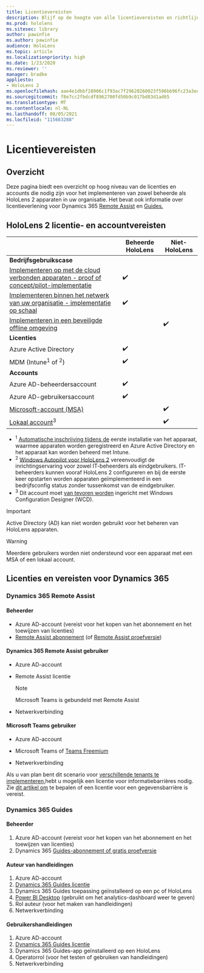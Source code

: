 ```yaml
---
title: Licentievereisten
description: Blijf op de hoogte van alle licentievereisten en richtlijnen die u nodig hebt voor het beheer van mobiele apparaten, HoloLens en Remote Assist.
ms.prod: hololens
ms.sitesec: library
author: pawinfie
ms.author: pawinfie
audience: HoloLens
ms.topic: article
ms.localizationpriority: high
ms.date: 1/23/2020
ms.reviewer: ''
manager: bradke
appliesto:
- HoloLens 2
ms.openlocfilehash: aae4e1dbbf28906c1f93ac7f29620260023f596bb96fc23a3ee78442e70585fa
ms.sourcegitcommit: f8e7cc2fbdcdf8962700fd50b9c017bd83d1ad65
ms.translationtype: MT
ms.contentlocale: nl-NL
ms.lasthandoff: 08/05/2021
ms.locfileid: "115663288"
---
```

# <a name="license-requirements"></a>Licentievereisten

## <a name="overview"></a>Overzicht
Deze pagina biedt een overzicht op hoog niveau van de licenties en accounts die nodig zijn voor het implementeren van zowel beheerde als HoloLens 2 apparaten in uw organisatie. Het bevat ook informatie over licentieverlening voor Dynamics 365 [Remote Assist](#dynamics-365-remote-assist) en [Guides.](#dynamics-365-guides)

## <a name="hololens-2-license-and-account-requirements"></a>HoloLens 2 licentie- en accountvereisten

 
|       &nbsp;      | Beheerde HoloLens | Niet-HoloLens |
|-------------------|-----------------|---------------------|
| **Bedrijfsgebruikscase** | | |
| [Implementeren op met de cloud verbonden apparaten - proof of concept/pilot-implementatie](hololens-requirements.md#scenario-a-deploy-to-cloud-connected-devices)  | ✔️| |
| [Implementeren binnen het netwerk van uw organisatie - implementatie op schaal](hololens-requirements.md#scenario-b-deploy-inside-your-organizations-network) | ✔️| |
| [Implementeren in een beveiligde offline omgeving](hololens-requirements.md#scenario-c-deploy-in-secure-offline-environment) | | ✔️ |
| **Licenties** | | |
| Azure Active Directory | ✔️ | |
| MDM (Intune<sup>1</sup> of <sup>2</sup>) | ✔️  | |
| **Accounts** |  | |
| Azure AD-beheerdersaccount | ✔️ |  |
| Azure AD-gebruikersaccount | ✔️ | |
| [Microsoft-account (MSA)](/windows/security/identity-protection/access-control/microsoft-accounts)| | ✔️ |
| [Lokaal account](/windows/security/identity-protection/access-control/local-accounts)<sup>3</sup> | | ✔️ |
- <sup>1</sup> [Automatische inschrijving tijdens de](/mem/intune/enrollment/windows-enroll#enable-windows-10-automatic-enrollment) eerste installatie van het apparaat, waarmee apparaten worden geregistreerd en Azure Active Directory en het apparaat kan worden beheerd met Intune.
- <sup>2</sup> [Windows Autopilot voor HoloLens 2](hololens2-autopilot.md) vereenvoudigt de inrichtingservaring voor zowel IT-beheerders als eindgebruikers. IT-beheerders kunnen vooraf HoloLens 2 configureren en bij de eerste keer opstarten worden apparaten geïmplementeerd in een bedrijfsconfig status zonder tussenkomst van de eindgebruiker.
- <sup>3</sup> Dit account moet [van tevoren worden](hololens-provisioning.md#provisioning-package-hololens-wizard) ingericht met Windows Configuration Designer (WCD).

> [!IMPORTANT]
> Active Directory (AD) kan niet worden gebruikt voor het beheren van HoloLens apparaten.
 
> [!WARNING]
> Meerdere gebruikers worden niet ondersteund voor een apparaat met een MSA of een lokaal account.

## <a name="dynamics-365-licensing-and-requirements"></a>Licenties en vereisten voor Dynamics 365

### <a name="dynamics-365-remote-assist"></a>Dynamics 365 Remote Assist 

#### <a name="admin"></a>Beheerder

- Azure AD-account (vereist voor het kopen van het abonnement en het toewijzen van licenties)
- [Remote Assist abonnement](/dynamics365/mixed-reality/remote-assist/buy-and-deploy-remote-assist) (of [Remote Assist proefversie](/dynamics365/mixed-reality/remote-assist/try-remote-assist))
    
#### <a name="dynamics-365-remote-assist-user"></a>Dynamics 365 Remote Assist gebruiker

- Azure AD-account

- Remote Assist licentie 

  > [!NOTE]
  > Microsoft Teams is gebundeld met Remote Assist

- Netwerkverbinding

#### <a name="microsoft-teams-user"></a>Microsoft Teams gebruiker

- Azure AD-account

- Microsoft Teams of [Teams Freemium](https://products.office.com/microsoft-teams/free)

- Netwerkverbinding

Als u van plan bent dit scenario voor [verschillende tenants te implementeren,](/dynamics365/mixed-reality/remote-assist/cross-tenant-overview#scenario-2-leasing-services-to-other-tenants)hebt u mogelijk een licentie voor informatiebarrières nodig. Zie [dit artikel om](/dynamics365/mixed-reality/remote-assist/cross-tenant-licensing-implementation#step-1-determine-if-information-barriers-are-necessary) te bepalen of een licentie voor een gegevensbarrière is vereist.

### <a name="dynamics-365-guides"></a>Dynamics 365 Guides 

#### <a name="admin"></a>Beheerder

1. Azure AD-account (vereist voor het kopen van het abonnement en het toewijzen van licenties)
2. Dynamics 365 [Guides-abonnement of gratis proefversie](/dynamics365/mixed-reality/guides/setup-step-one)

#### <a name="guides-author"></a>Auteur van handleidingen

1. Azure AD-account
1. [Dynamics 365 Guides licentie](/dynamics365/mixed-reality/guides/requirements)
1. Dynamics 365 Guides toepassing geïnstalleerd op een pc of HoloLens
1. [Power BI Desktop](https://powerbi.microsoft.com/desktop/) (gebruikt om het analytics-dashboard weer te geven)
1. Rol auteur (voor het maken van handleidingen)
1. Netwerkverbinding

#### <a name="guides-user"></a>Gebruikershandleidingen

1. Azure AD-account
1. [Dynamics 365 Guides licentie](/dynamics365/mixed-reality/guides/requirements)
1. Dynamics 365 Guides-app geïnstalleerd op een HoloLens
1. Operatorrol (voor het testen of gebruiken van handleidingen)
1. Netwerkverbinding

